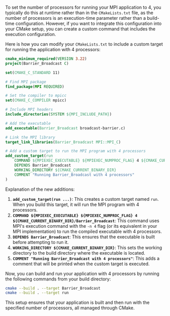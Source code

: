 To set the number of processors for running your MPI application to 4, you typically do this at runtime rather than in the `CMakeLists.txt` file, as the number of processors is an execution-time parameter rather than a build-time configuration. However, if you want to integrate this configuration into your CMake setup, you can create a custom command that includes the execution configuration.

Here is how you can modify your `CMakeLists.txt` to include a custom target for running the application with 4 processors:

```cmake
cmake_minimum_required(VERSION 3.22)
project(Barrier_Broadcast C)

set(CMAKE_C_STANDARD 11)

# Find MPI package
find_package(MPI REQUIRED)

# Set the compiler to mpicc
set(CMAKE_C_COMPILER mpicc)

# Include MPI headers
include_directories(SYSTEM ${MPI_INCLUDE_PATH})

# Add the executable
add_executable(Barrier_Broadcast broadcast-barrier.c)

# Link the MPI library
target_link_libraries(Barrier_Broadcast MPI::MPI_C)

# Add a custom target to run the MPI program with 4 processors
add_custom_target(run
    COMMAND ${MPIEXEC_EXECUTABLE} ${MPIEXEC_NUMPROC_FLAG} 4 ${CMAKE_CURRENT_BINARY_DIR}/Barrier_Broadcast
    DEPENDS Barrier_Broadcast
    WORKING_DIRECTORY ${CMAKE_CURRENT_BINARY_DIR}
    COMMENT "Running Barrier_Broadcast with 4 processors"
)
```

Explanation of the new additions:
1. **`add_custom_target(run ...)`**: This creates a custom target named `run`. When you build this target, it will run the MPI program with 4 processors.
2. **`COMMAND ${MPIEXEC_EXECUTABLE} ${MPIEXEC_NUMPROC_FLAG} 4 ${CMAKE_CURRENT_BINARY_DIR}/Barrier_Broadcast`**: This command uses MPI's execution command with the `-n 4` flag (or its equivalent in your MPI implementation) to run the compiled executable with 4 processors.
3. **`DEPENDS Barrier_Broadcast`**: This ensures that the executable is built before attempting to run it.
4. **`WORKING_DIRECTORY ${CMAKE_CURRENT_BINARY_DIR}`**: This sets the working directory to the build directory where the executable is located.
5. **`COMMENT "Running Barrier_Broadcast with 4 processors"`**: This adds a comment that will be printed when the custom target is executed.

Now, you can build and run your application with 4 processors by running the following commands from your build directory:
```sh
cmake --build . --target Barrier_Broadcast
cmake --build . --target run
```

This setup ensures that your application is built and then run with the specified number of processors, all managed through CMake.